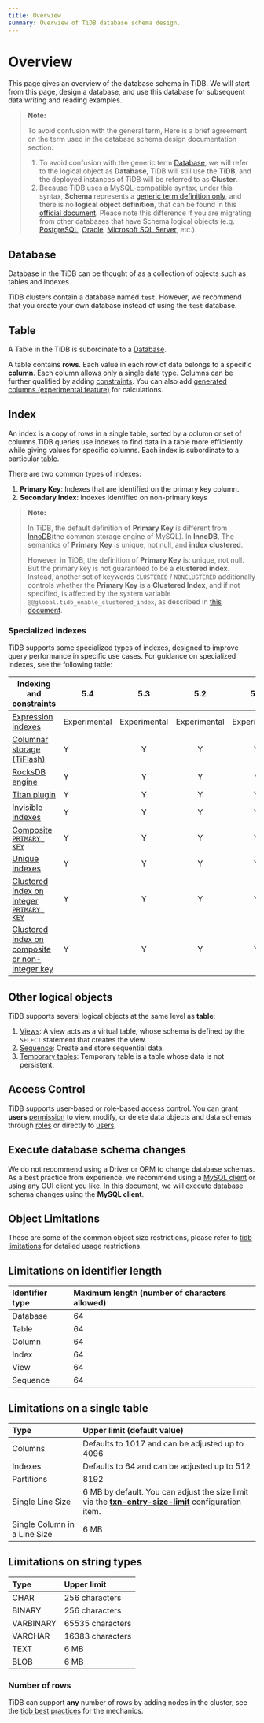 ```yaml
---
title: Overview
summary: Overview of TiDB database schema design.
---
```


# Overview

This page gives an overview of the database schema in TiDB. We will start from this page, design a database, and use this database for subsequent data writing and reading examples.

> **Note:**
>
> To avoid confusion with the general term, Here is a brief agreement on the term used in the database schema design documentation section:
>
> 1. To avoid confusion with the generic term [Database](https://en.wikipedia.org/wiki/Database), we will refer to the logical object as **Database**, TiDB will still use the **TiDB**, and the deployed instances of TiDB will be referred to as **Cluster**.
> 2. Because TiDB uses a MySQL-compatible syntax, under this syntax, **Schema** represents a [generic term definition only](https://en.wiktionary.org/wiki/schema), and there is no **logical object definition**, that can be found in this [official document](https://dev.mysql.com/doc/refman/8.0/en/create-database.html). Please note this difference if you are migrating from other databases that have Schema logical objects (e.g. [PostgreSQL](https://www.postgresql.org/docs/current/ddl-schemas.html), [Oracle](https://docs.oracle.com/en/database/oracle/oracle-database/21/tdddg/creating-managing-schema-objects.html), [Microsoft SQL Server](https://docs.microsoft.com/en-us/sql/relational-databases/security/authentication-access/create-a-database-schema?view=sql-server-ver15), etc.).

## Database

Database in the TiDB can be thought of as a collection of objects such as tables and indexes.

TiDB clusters contain a database named `test`. However, we recommend that you create your own database instead of using the `test` database.

## Table

A Table in the TiDB is subordinate to a [Database](#database).

A table contains **rows**. Each value in each row of data belongs to a specific **column**. Each column allows only a single data type. Columns can be further qualified by adding [constraints](/constraints.md). You can also add [generated columns (experimental feature)](/generated-columns.md) for calculations.

## Index

An index is a copy of rows in a single table, sorted by a column or set of columns.TiDB queries use indexes to find data in a table more efficiently while giving values for specific columns. Each index is subordinate to a particular [table](#table).

There are two common types of indexes:

1. **Primary Key**: Indexes that are identified on the primary key column.
2. **Secondary Index**: Indexes identified on non-primary keys

> **Note:**
>
> In TiDB, the default definition of **Primary Key** is different from [InnoDB](https://mariadb.com/kb/en/innodb/)(the common storage engine of MySQL). In **InnoDB**, The semantics of **Primary Key** is unique, not null, and **index clustered**.
>
> However, in TiDB, the definition of **Primary Key** is: unique, not null. But the primary key is not guaranteed to be a **clustered index**. Instead, another set of keywords `CLUSTERED` / `NONCLUSTERED` additionally controls whether the **Primary Key** is a **Clustered Index**, and if not specified, is affected by the system variable `@@global.tidb_enable_clustered_index`, as described in [this document](https://docs.pingcap.com/zh/tidb/stable/clustered-indexes).

### Specialized indexes

TiDB supports some specialized types of indexes, designed to improve query performance in specific use cases. For guidance on specialized indexes, see the following table:

| Indexing and constraints                                     | **5.4**          |   **5.3**    |   **5.2**    |   **5.1**    |   **5.0**    |   **4.0**    |
| ------------------------------------------------------------ | ------------ | :----------: | :----------: | :----------: | :----------: | :----------: |
| [Expression indexes](/common/sql-statements/sql-statement-create-index.md#expression-index) | Experimental | Experimental | Experimental | Experimental | Experimental | Experimental |
| [Columnar storage (TiFlash)](/tiflash/tiflash-overview.md)   | Y            |      Y       |      Y       |      Y       |      Y       |      Y       |
| [RocksDB engine](/storage-engine/rocksdb-overview.md)        | Y            |      Y       |      Y       |      Y       |      Y       |      Y       |
| [Titan plugin](/storage-engine/titan-overview.md)            | Y            |      Y       |      Y       |      Y       |      Y       |      Y       |
| [Invisible indexes](/common/sql-statements/sql-statement-add-index.md) | Y            |      Y       |      Y       |      Y       |      Y       |      N       |
| [Composite `PRIMARY KEY`](/constraints.md)                   | Y            |      Y       |      Y       |      Y       |      Y       |      Y       |
| [Unique indexes](/constraints.md)                            | Y            |      Y       |      Y       |      Y       |      Y       |      Y       |
| [Clustered index on integer `PRIMARY KEY`](/constraints.md)  | Y            |      Y       |      Y       |      Y       |      Y       |      Y       |
| [Clustered index on composite or non-integer key](/constraints.md) | Y            |      Y       |      Y       |      Y       |      Y       |      N       |

## Other logical objects

TiDB supports several logical objects at the same level as **table**:

1. [Views](/views.md): A view acts as a virtual table, whose schema is defined by the `SELECT` statement that creates the view.
2. [Sequence](/common/sql-statements/sql-statement-create-sequence.md): Create and store sequential data.
3. [Temporary tables](/temporary-tables.md): Temporary table is a table whose data is not persistent.

## Access Control

TiDB supports user-based or role-based access control. You can grant **users** [permission](/privilege-management.md) to view, modify, or delete data objects and data schemas through [roles](/role-based-access-control.md) or directly to [users](/user-account-management.md).

## Execute database schema changes

We do not recommend using a Driver or ORM to change database schemas. As a best practice from experience, we recommend using a [MySQL client](https://dev.mysql.com/doc/refman/8.0/en/mysql.html) or using any GUI client you like. In this document, we will execute database schema changes using the **MySQL client**.

## Object Limitations

These are some of the common object size restrictions, please refer to [tidb limitations](/tidb-limitations.md) for detailed usage restrictions.

## Limitations on identifier length

| Identifier type | Maximum length (number of characters allowed) |
|:---------|:--------------|
| Database | 64 |
| Table    | 64 |
| Column   | 64 |
| Index    | 64 |
| View     | 64 |
| Sequence | 64 |

## Limitations on a single table

| Type       | Upper limit (default value)  |
|:----------|:----------|
| Columns   | Defaults to 1017 and can be adjusted up to 4096     |
| Indexes   |  Defaults to 64 and can be adjusted up to 512        |
| Partitions | 8192     |
| Single Line Size | 6 MB by default. You can adjust the size limit via the [**txn-entry-size-limit**](/tidb-configuration-file.md#txn-entry-size-limit-new-in-v50) configuration item. |
| Single Column in a Line Size | 6 MB       |

## Limitations on string types

| Type       | Upper limit   |
|:----------|:----------|
| CHAR       | 256 characters      |
| BINARY     | 256 characters      |
| VARBINARY  | 65535 characters    |
| VARCHAR    | 16383 characters    |
| TEXT       | 6 MB                |
| BLOB       | 6 MB                |

### Number of rows

TiDB can support **any** number of rows by adding nodes in the cluster, see the [tidb best practices](/tidb-best-practices.md) for the mechanics.
